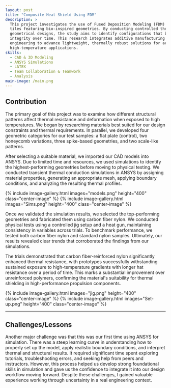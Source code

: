 ```yaml
---
layout: post
title: "Composite Heat Shield Using FDM"
description: >
  This project investigates the use of Fused Deposition Modeling (FDM) to fabricate heat shield
  tiles featuring bio-inspired geometries. By conducting controlled thermal tests on a range of
  geometrical designs, the study aims to identify configurations that best preserve structural
  integrity over time. This research integrates additive manufacturing with nature-inspired
  engineering to advance lightweight, thermally robust solutions for aerospace and other
  high-temperature applications.
skills: 
  - CAD & 3D Modeling
  - ANSYS Simulations
  - LATEX
  - Team Collaboration & Teamwork
  - Analysis
main-image: /main.png
---
```


## Contribution 
The primary goal of this project was to examine how different structural patterns affect thermal resistance and deformation when exposed to high temperatures. We began by researching materials best suited for our design constraints and thermal requirements. In parallel, we developed four geometric categories for our test samples: a flat plate (control), two honeycomb variations, three spike-based geometries, and two scale-like patterns.

After selecting a suitable material, we imported our CAD models into ANSYS. Due to limited time and resources, we used simulations to identify the highest-performing geometries before moving to physical testing. We conducted transient thermal conduction simulations in ANSYS by assigning material properties, generating an appropriate mesh, applying boundary conditions, and analyzing the resulting thermal profiles.

{% include image-gallery.html images="models.png" height="400" class="center-image" %}
{% include image-gallery.html images="Sims.png" height="400" class="center-image" %}

Once we validated the simulation results, we selected the top-performing geometries and fabricated them using carbon fiber nylon. We conducted physical tests using a controlled jig setup and a heat gun, maintaining consistency in variables across trials. To benchmark performance, we tested both carbon fiber nylon and standard nylon samples. Ultimately, our results revealed clear trends that corroborated the findings from our simulations.

The trials demonstrated that carbon fiber-reinforced nylon significantly enhanced thermal resistance, with prototypes successfully withstanding sustained exposure to high-temperature gradients with longer hat resistance over a period of time. This marks a substantial improvement over unreinforced polymers, confirming the material's suitability for thermal shielding in high-performance propulsion components.

{% include image-gallery.html images="jig.png" height="400" class="center-image" %}
{% include image-gallery.html images="Set-up.png" height="400" class="center-image" %}

---
## Challenges/Lessons
Another major challenge was that this was our first time using ANSYS for simulation. There was a steep learning curve in understanding how to properly set up the model, apply realistic boundary conditions, and interpret thermal and structural results. It required significant time spent exploring tutorials, troubleshooting errors, and seeking help from peers and instructors. However, this process helped us develop strong foundational skills in simulation and gave us the confidence to integrate it into our design workflow moving forward. Despite these challenges, I gained valuable experience working through uncertainty in a real engineering context.



